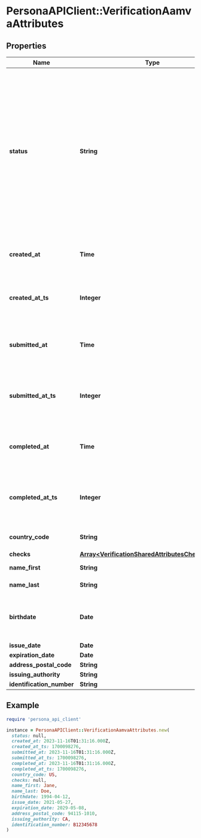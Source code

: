 # PersonaAPIClient::VerificationAamvaAttributes

## Properties

| Name | Type | Description | Notes |
| ---- | ---- | ----------- | ----- |
| **status** | **String** | The status of the verification  Possible values: - initiated - submitted - passed - failed - requires_retry - canceled - confirmed  Do not assume this is a static enumeration; Persona may add new values in the future without a versioned update. | [optional] |
| **created_at** | **Time** | The time the verification was created in ISO 8601 format | [optional] |
| **created_at_ts** | **Integer** | The time the verification was created in Unix timestamp format | [optional] |
| **submitted_at** | **Time** | The time the verification was submitted in ISO 8601 format | [optional] |
| **submitted_at_ts** | **Integer** | The time the verification was submitted in Unix timestamp format | [optional] |
| **completed_at** | **Time** | The time the verification was completed in ISO 8601 format | [optional] |
| **completed_at_ts** | **Integer** | The time the verification was completed in Unix timestamp format | [optional] |
| **country_code** | **String** | ISO 3166-1 alpha 2 country code. | [optional] |
| **checks** | [**Array&lt;VerificationSharedAttributesChecksInner&gt;**](VerificationSharedAttributesChecksInner.md) |  | [optional] |
| **name_first** | **String** | Given or first name. | [optional] |
| **name_last** | **String** | Family or last name. | [optional] |
| **birthdate** | **Date** | Birthdate, must be in the format \&quot;YYYY-MM-DD\&quot;. | [optional] |
| **issue_date** | **Date** |  | [optional] |
| **expiration_date** | **Date** |  | [optional] |
| **address_postal_code** | **String** |  | [optional] |
| **issuing_authority** | **String** |  | [optional] |
| **identification_number** | **String** |  | [optional] |

## Example

```ruby
require 'persona_api_client'

instance = PersonaAPIClient::VerificationAamvaAttributes.new(
  status: null,
  created_at: 2023-11-16T01:31:16.000Z,
  created_at_ts: 1700098276,
  submitted_at: 2023-11-16T01:31:16.000Z,
  submitted_at_ts: 1700098276,
  completed_at: 2023-11-16T01:31:16.000Z,
  completed_at_ts: 1700098276,
  country_code: US,
  checks: null,
  name_first: Jane,
  name_last: Doe,
  birthdate: 1994-04-12,
  issue_date: 2021-05-27,
  expiration_date: 2029-05-08,
  address_postal_code: 94115-1010,
  issuing_authority: CA,
  identification_number: B12345678
)
```

